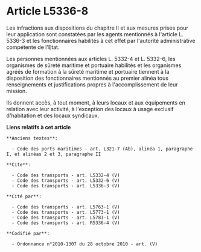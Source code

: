 # Article L5336-8

Les infractions aux dispositions du chapitre II et aux mesures prises pour leur application sont constatées par les agents
mentionnés à l'article L. 5336-3 et les fonctionnaires habilités à cet effet par l'autorité administrative compétente de
l'Etat. 

Les personnes mentionnées aux articles L. 5332-4 et L. 5332-6, les organismes de sûreté maritime et portuaire habilités et
les organismes agréés de formation à la sûreté maritime et portuaire tiennent à la disposition des fonctionnaires mentionnés
au premier alinéa tous renseignements et justifications propres à l'accomplissement de leur mission. 

Ils donnent accès, à tout moment, à leurs locaux et aux équipements en relation avec leur activité, à l'exception des locaux
à usage exclusif d'habitation et des locaux syndicaux.

**Liens relatifs à cet article**

	**Anciens textes**:

	  - Code des ports maritimes - art. L321-7 (Ab), alinéa 1, paragraphe I, et alinéas 2 et 3, paragraphe II

	**Cite**:

	  - Code des transports - art. L5332-4 (V)
	  - Code des transports - art. L5332-6 (V)
	  - Code des transports - art. L5336-3 (V)

	**Cité par**:

	  - Code des transports - art. L5763-1 (V)
	  - Code des transports - art. L5773-1 (V)
	  - Code des transports - art. L5783-1 (V)
	  - Code des transports - art. R5336-4 (V)

	**Codifié par**:

	  - Ordonnance n°2010-1307 du 28 octobre 2010 - art. (V)
